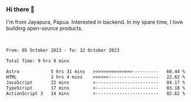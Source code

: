 ### Hi there 👋

I'm from Jayapura, Papua. Interested in backend. In my spare time, I love building open-source products.

<br>

 
 <!--START_SECTION:waka-->

```txt
From: 05 October 2023 - To: 12 October 2023

Total Time: 9 hrs 9 mins

Astro            5 hrs 31 mins   >>>>>>>>>>>>>>>----------   60.44 %
HTML             2 hrs 4 mins    >>>>>>-------------------   22.62 %
JavaScript       22 mins         >------------------------   04.17 %
TypeScript       17 mins         >------------------------   03.18 %
ActionScript 3   14 mins         >------------------------   02.62 %
```

<!--END_SECTION:waka-->
